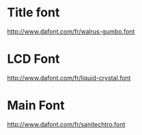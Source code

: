 # Title font

<http://www.dafont.com/fr/walrus-gumbo.font>

# LCD Font

<http://www.dafont.com/fr/liquid-crystal.font>

# Main Font

<http://www.dafont.com/fr/sanitechtro.font>
